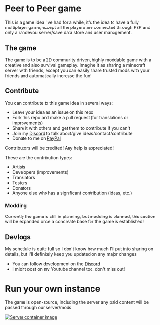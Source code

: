 # Peer to Peer game
This is a game idea I've had for a while, 
it's the idea to have a fully multiplayer game,
except all the players are connected through P2P and only a randevou server/save data store and user management.

## The game
The game is to be a 2D community driven, highly moddable game with a creative and also survival gameplay. 
Imagine it as sharing a minecraft server with friends, 
except you can easily share trusted mods with your friends and automatically increase the fun!

## Contribute
You can contribute to this game idea in several ways:

- Leave your idea as an issue on this repo
- Fork this repo and make a pull request (for translations or improvements)
- Share it with others and get them to contribute if you can't
- Join my [Discord](https://discord.gg/S9nVwKjyWk) to talk about/give ideas/contact/contribute
- Donate to me on [PayPal](https://paypal.me/redttg)

Contributors will be credited!
Any help is appreciated!

These are the contribution types:
- Artists
- Developers (improvements)
- Translators
- Testers
- Donators
- Anyone else who has a significant contribution (ideas, etc.)

### Modding
Currently the game is still in planning, but modding is planned, 
this section will be expanded once a concreate base for the game is established! 

## Devlogs
My schedule is quite full so I don't know how much I'll put into sharing on details, 
but I'll definitely keep you updated on any major changes! 
- You can follow development on the [Discord](https://discord.gg/S9nVwKjyWk)
- I might post on my [Youtube channel](https://youtube.com/@RedstoneHair) too, don't miss out!

# Run your own instance
The game is open-source, including the server
any paid content will be passed through our server/mods

[![Server container image](https://github.com/JustRedTTG/peer-to-peer-game/actions/workflows/publish-server.yml/badge.svg)](https://github.com/JustRedTTG/peer-to-peer-game/actions/workflows/publish-server.yml)